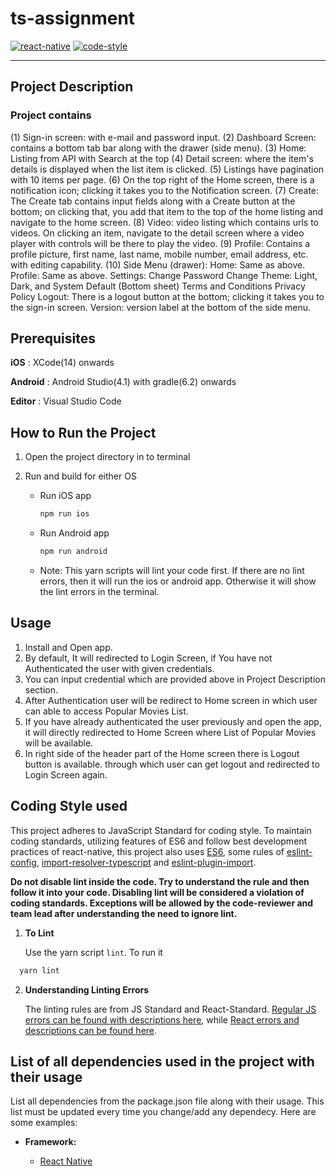 # ts-assignment

[![react-native](https://img.shields.io/badge/react--native-0.72.0-brightgreen)](https://reactnative.dev/docs/getting-started)
[![code-style](https://img.shields.io/badge/code%20style-standard%20TS-brightgreen)](https://www.typescriptlang.org/)

---
## Project Description
### Project contains 
(1) Sign-in screen: with e-mail and password input.
(2) Dashboard Screen: contains a bottom tab bar along with the drawer (side menu).
(3) Home: Listing from API with Search at the top
(4) Detail screen: where the item's details is displayed when the list item is clicked.
(5) Listings have pagination with 10 items per page.
(6) On the top right of the Home screen, there is a notification icon; clicking it takes you to the Notification screen.
(7) Create: The Create tab contains input fields along with a Create button at the bottom; on clicking that, you add that item to the top of the home listing and navigate to the home screen.
(8) Video: video listing which contains urls to videos. On clicking an item, navigate to the detail screen where a video player with controls will be there to play the video.
(9) Profile: Contains a profile picture, first name, last name, mobile number, email address, etc. with editing capability.
(10) Side Menu (drawer):
  Home: Same as above.
  Profile: Same as above.
  Settings:
    Change Password
    Change Theme: Light, Dark, and System Default (Bottom sheet)
    Terms and Conditions
    Privacy Policy
    Logout: There is a logout button at the bottom; clicking it takes you to the sign-in screen.
    Version: version label at the bottom of the side menu.
## Prerequisites

**iOS** : XCode(14) onwards

**Android** : Android Studio(4.1) with gradle(6.2) onwards

**Editor** : Visual Studio Code

## How to Run the Project

1. Open the project directory in to terminal
2. Run and build for either OS

   - Run iOS app

     ```bash
     npm run ios
     ```

   - Run Android app

     ```bash
     npm run android
     ```

   - Note: This yarn scripts will lint your code first. If there are no lint errors, then it will run the ios or android app. Otherwise it will show the lint errors in the terminal.

## Usage

1. Install and Open app.
2. By default, It will redirected to Login Screen, if You have not Authenticated the user with given credentials.
3. You can input credential which are provided above in Project Description section.
4. After Authentication user will be redirect to Home screen in which user can able to access Popular Movies List.
5. If you have already authenticated the user previously and open the app, it will directly redirected to Home Screen where List of Popular Movies will be available.
6. In right side of the header part of the Home screen there is Logout button is available. through which user can get logout and redirected to Login Screen again.

## Coding Style used

This project adheres to JavaScript Standard for coding style. To maintain coding standards, utilizing features of ES6 and follow best development practices of react-native, this project also uses [ES6](http://es6-features.org/#Constants), some rules of [eslint-config](https://www.npmjs.com/package/@react-native-community/eslint-config), [import-resolver-typescript](https://github.com/import-js/eslint-import-resolver-typescript) and [eslint-plugin-import](https://github.com/import-js/eslint-plugin-import).

**Do not disable lint inside the code. Try to understand the rule and then follow it into your code. Disabling lint will be considered a violation of coding standards. Exceptions will be allowed by the code-reviewer and team lead after understanding the need to ignore lint.**

1. **To Lint**

   Use the yarn script `lint`. To run it

```bash
  yarn lint
```

2. **Understanding Linting Errors**

   The linting rules are from JS Standard and React-Standard. [Regular JS errors can be found with descriptions here](http://eslint.org/docs/rules/), while [React errors and descriptions can be found here](https://github.com/yannickcr/eslint-plugin-react).

## List of all dependencies used in the project with their usage

List all dependencies from the package.json file along with their usage. This list must be updated every time you change/add any dependecy. Here are some examples:

- **Framework:**

  - [React Native](https://github.com/facebook/react-native)

